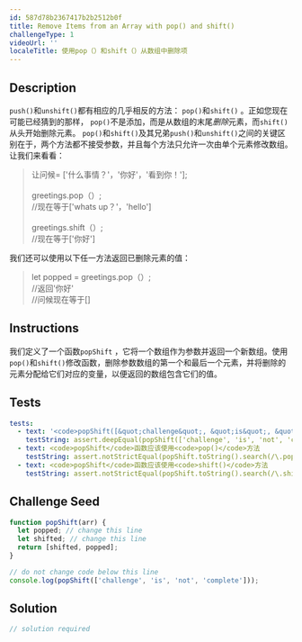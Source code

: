 ```yaml
---
id: 587d78b2367417b2b2512b0f
title: Remove Items from an Array with pop() and shift()
challengeType: 1
videoUrl: ''
localeTitle: 使用pop（）和shift（）从数组中删除项
---
```


## Description
<section id="description"> <code>push()</code>和<code>unshift()</code>都有相应的几乎相反的方法： <code>pop()</code>和<code>shift()</code> 。正如您现在可能已经猜到的那样， <code>pop()</code>不是添加，而是从数组的末尾<em>删除</em>元素，而<code>shift()</code>从头开始删除元素。 <code>pop()</code>和<code>shift()</code>及其兄弟<code>push()</code>和<code>unshift()</code>之间的关键区别在于，两个方法都不接受参数，并且每个方法只允许一次由单个元素修改数组。让我们来看看： <blockquote>让问候= [&#39;什么事情？&#39;，&#39;你好&#39;，&#39;看到你！&#39;]; <br><br> greetings.pop（）; <br> //现在等于[&#39;whats up？&#39;，&#39;hello&#39;] <br><br> greetings.shift（）; <br> //现在等于[&#39;你好&#39;] </blockquote>我们还可以使用以下任一方法返回已删除元素的值： <blockquote> let popped = greetings.pop（）; <br> //返回&#39;你好&#39; <br> //问候现在等于[] </blockquote></section>

## Instructions
<section id="instructions">我们定义了一个函数<code>popShift</code> ，它将一个数组作为参数并返回一个新数组。使用<code>pop()</code>和<code>shift()</code>修改函数，删除参数数组的第一个和最后一个元素，并将删除的元素分配给它们对应的变量，以便返回的数组包含它们的值。 </section>

## Tests
<section id='tests'>

```yml
tests:
  - text: '<code>popShift([&quot;challenge&quot;, &quot;is&quot;, &quot;not&quot;, &quot;complete&quot;])</code>应返回<code>[&quot;challenge&quot;, &quot;complete&quot;]</code>'
    testString: assert.deepEqual(popShift(['challenge', 'is', 'not', 'complete']), ["challenge", "complete"], '<code>popShift(["challenge", "is", "not", "complete"])</code> should return <code>["challenge", "complete"]</code>');
  - text: <code>popShift</code>函数应该使用<code>pop()</code>方法
    testString: assert.notStrictEqual(popShift.toString().search(/\.pop\(/), -1, 'The <code>popShift</code> function should utilize the <code>pop()</code> method');
  - text: <code>popShift</code>函数应该使用<code>shift()</code>方法
    testString: assert.notStrictEqual(popShift.toString().search(/\.shift\(/), -1, 'The <code>popShift</code> function should utilize the <code>shift()</code> method');

```

</section>

## Challenge Seed
<section id='challengeSeed'>

<div id='js-seed'>

```js
function popShift(arr) {
  let popped; // change this line
  let shifted; // change this line
  return [shifted, popped];
}

// do not change code below this line
console.log(popShift(['challenge', 'is', 'not', 'complete']));

```

</div>



</section>

## Solution
<section id='solution'>

```js
// solution required
```
</section>
